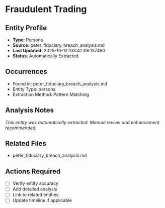 # Fraudulent Trading

## Entity Profile
- **Type**: Persons
- **Source**: peter_fiduciary_breach_analysis.md
- **Last Updated**: 2025-10-12T03:42:06.137490
- **Status**: Automatically Extracted

## Occurrences
- Found in: peter_fiduciary_breach_analysis.md
- Entity Type: persons
- Extraction Method: Pattern Matching

## Analysis Notes
*This entity was automatically extracted. Manual review and enhancement recommended.*

## Related Files
- peter_fiduciary_breach_analysis.md

## Actions Required
- [ ] Verify entity accuracy
- [ ] Add detailed analysis
- [ ] Link to related entities
- [ ] Update timeline if applicable

